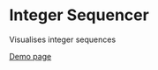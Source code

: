 Integer Sequencer
=================
Visualises integer sequences

[Demo page](https://htmlpreview.github.io/?https://github.com/magikMaker/integer-squencer/blob/master/index.html)
